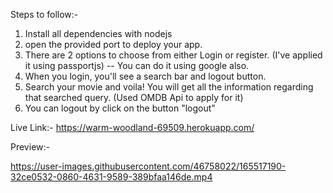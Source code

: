 
Steps to follow:-
1. Install all dependencies with nodejs
2. open the provided port to deploy your app. 
3. There are 2 options to choose from either Login or register. (I've applied it using passportjs)
	-- You can do it using google also. 
4. When you login, you'll see a search bar and logout button. 
5. Search your movie and voila! You will get all the information regarding that searched query. (Used OMDB Api to apply for it)
6. You can logout by click on the button "logout" 


Live Link:-
https://warm-woodland-69509.herokuapp.com/

Preview:-

https://user-images.githubusercontent.com/46758022/165517190-32ce0532-0860-4631-9589-389bfaa146de.mp4

